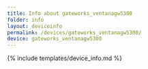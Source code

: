 ```yaml
---
title: Info about gateworks_ventanagw5300
folder: info
layout: deviceinfo
permalink: /devices/gateworks_ventanagw5300/
device: gateworks_ventanagw5300
---
```

{% include templates/device_info.md %}

